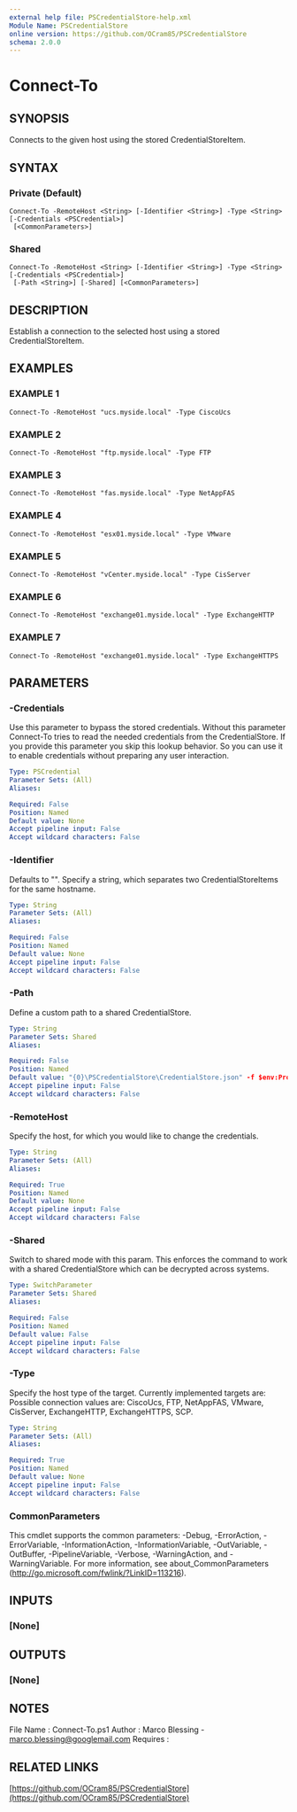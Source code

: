 ```yaml
---
external help file: PSCredentialStore-help.xml
Module Name: PSCredentialStore
online version: https://github.com/OCram85/PSCredentialStore
schema: 2.0.0
---
```


# Connect-To

## SYNOPSIS
Connects to the given host using the stored CredentialStoreItem.

## SYNTAX

### Private (Default)
```
Connect-To -RemoteHost <String> [-Identifier <String>] -Type <String> [-Credentials <PSCredential>]
 [<CommonParameters>]
```

### Shared
```
Connect-To -RemoteHost <String> [-Identifier <String>] -Type <String> [-Credentials <PSCredential>]
 [-Path <String>] [-Shared] [<CommonParameters>]
```

## DESCRIPTION
Establish a connection to the selected host using a stored CredentialStoreItem.

## EXAMPLES

### EXAMPLE 1
```
Connect-To -RemoteHost "ucs.myside.local" -Type CiscoUcs
```

### EXAMPLE 2
```
Connect-To -RemoteHost "ftp.myside.local" -Type FTP
```

### EXAMPLE 3
```
Connect-To -RemoteHost "fas.myside.local" -Type NetAppFAS
```

### EXAMPLE 4
```
Connect-To -RemoteHost "esx01.myside.local" -Type VMware
```

### EXAMPLE 5
```
Connect-To -RemoteHost "vCenter.myside.local" -Type CisServer
```

### EXAMPLE 6
```
Connect-To -RemoteHost "exchange01.myside.local" -Type ExchangeHTTP
```

### EXAMPLE 7
```
Connect-To -RemoteHost "exchange01.myside.local" -Type ExchangeHTTPS
```

## PARAMETERS

### -Credentials
Use this parameter to bypass the stored credentials.
Without this parameter Connect-To tries to read the
needed credentials from the CredentialStore.
If you provide this parameter you skip this lookup behavior.
So you can use it to enable credentials without preparing any user interaction.

```yaml
Type: PSCredential
Parameter Sets: (All)
Aliases:

Required: False
Position: Named
Default value: None
Accept pipeline input: False
Accept wildcard characters: False
```

### -Identifier
Defaults to "".
Specify a string, which separates two CredentialStoreItems for the
same hostname.

```yaml
Type: String
Parameter Sets: (All)
Aliases:

Required: False
Position: Named
Default value: None
Accept pipeline input: False
Accept wildcard characters: False
```

### -Path
Define a custom path to a shared CredentialStore.

```yaml
Type: String
Parameter Sets: Shared
Aliases:

Required: False
Position: Named
Default value: "{0}\PSCredentialStore\CredentialStore.json" -f $env:ProgramData
Accept pipeline input: False
Accept wildcard characters: False
```

### -RemoteHost
Specify the host, for which you would like to change the credentials.

```yaml
Type: String
Parameter Sets: (All)
Aliases:

Required: True
Position: Named
Default value: None
Accept pipeline input: False
Accept wildcard characters: False
```

### -Shared
Switch to shared mode with this param.
This enforces the command to work with a shared CredentialStore which
can be decrypted across systems.

```yaml
Type: SwitchParameter
Parameter Sets: Shared
Aliases:

Required: False
Position: Named
Default value: False
Accept pipeline input: False
Accept wildcard characters: False
```

### -Type
Specify the host type of the target.
Currently implemented targets are: Possible connection values are:
CiscoUcs, FTP, NetAppFAS, VMware, CisServer, ExchangeHTTP, ExchangeHTTPS, SCP.

```yaml
Type: String
Parameter Sets: (All)
Aliases:

Required: True
Position: Named
Default value: None
Accept pipeline input: False
Accept wildcard characters: False
```

### CommonParameters
This cmdlet supports the common parameters: -Debug, -ErrorAction, -ErrorVariable, -InformationAction, -InformationVariable, -OutVariable, -OutBuffer, -PipelineVariable, -Verbose, -WarningAction, and -WarningVariable. For more information, see about_CommonParameters (http://go.microsoft.com/fwlink/?LinkID=113216).

## INPUTS

### [None]

## OUTPUTS

### [None]

## NOTES
File Name   : Connect-To.ps1
Author      : Marco Blessing - marco.blessing@googlemail.com
Requires    :

## RELATED LINKS

[https://github.com/OCram85/PSCredentialStore](https://github.com/OCram85/PSCredentialStore)

